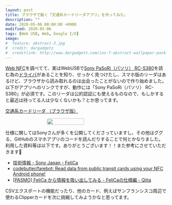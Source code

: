 ```yaml
---
layout: post
title: ブラウザで動く「交通系カードリーダアプリ」を作ってみた。
description: ""
date: 2020-05-06 00:00:00 +0900
modified: 2020-05-06
tags: [Web USB, Web, Google I/O]
image:
#  feature: abstract-3.jpg
#  credit: dargadgetz
#  creditlink: http://www.dargadgetz.com/ios-7-abstract-wallpaper-pack-for-iphone-5-and-ipod-touch-retina/
---
```


<div> </div>

[Web NFC](https://w3c.github.io/web-nfc/)を調べてて、実はWebUSBで[Sony PaSoRi（パソリ） RC-S380](https://bit.ly/35wE8nl)を読む為の[ドライバ](https://www.sony.co.jp/Products/felica/business/products/ICS-DCWC1.html)があることを知り、せっかく見つけたし、スマホ版のリーダはあるけど、ブラウザから読み取れるのは出会ったことがないので作り始めました。  
以下がアプリへのリンクですが、動作には「Sony PaSoRi（パソリ） RC-S380」が必須です。このリーダは公的認証にも使えるものなので、もしかすると最近は持ってる人は少なくないかも？とか思ってます。  
  
[交通系カードリーダ （ブラウザ版）](https://ryoyakawai.com/apps/nfccardreader/)  


<div class="post-image-center">
<a href="//ryoyakawai.com/apps/nfccardreader/" target="_blank" style="align-items:center; justify-content:center; display:flex;">
<img src="{{ site.url }}/images/2020/05/20200506-nfccardreader-00.png" width="48%" style="border-radius:4px; margin-right:2px"/>
</a>
</div>

仕様に関してはSonyさんが多くを公開してくださっていますし、その他はググる、GitHubのスマホアプリのコードを読んだりすることで何とかなりました。  
利用した資料等は以下です。ありがとうございます！！また参考にさせていただきます🙂  
- [技術情報 - Sony Japan - FeliCa ](https://www.sony.co.jp/Products/felica/business/tech-support/)
- [codebutler/farebot: Read data from public transit cards using your NFC Android phone!](https://github.com/codebutler/farebot)
- [[PASMO] FeliCa から情報を吸い出してみる - FeliCaの仕様編 - Qiita](https://qiita.com/YasuakiNakazawa/items/3109df682af2a7032f8d)

CSVエクスポートの機能だったり、他のカード、例えばサンフランシスコ周辺で使わるClipperカードを次に挑戦してみようかなと思ってます。
